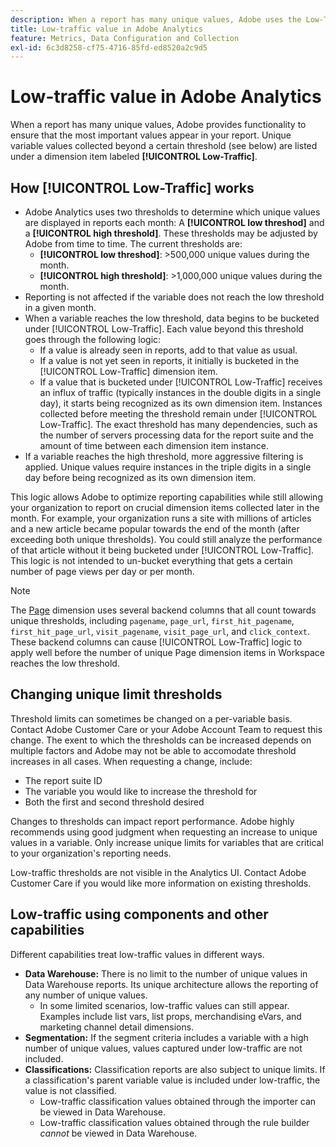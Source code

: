 ```yaml
---
description: When a report has many unique values, Adobe uses the Low-Traffic dimension item to improve report performance.
title: Low-traffic value in Adobe Analytics
feature: Metrics, Data Configuration and Collection
exl-id: 6c3d8258-cf75-4716-85fd-ed8520a2c9d5
---
```

# Low-traffic value in Adobe Analytics

When a report has many unique values, Adobe provides functionality to ensure that the most important values appear in your report. Unique variable values collected beyond a certain threshold (see below) are listed under a dimension item labeled **[!UICONTROL Low-Traffic]**.

## How [!UICONTROL Low-Traffic] works

* Adobe Analytics uses two thresholds to determine which unique values are displayed in reports each month: A **[!UICONTROL low threshod]** and a **[!UICONTROL high threshold]**. These thresholds may be adjusted by Adobe from time to time. The current thresholds are:
  * **[!UICONTROL low threshod]**: >500,000 unique values during the month.
  * **[!UICONTROL high threshold]**: >1,000,000 unique values during the month.
* Reporting is not affected if the variable does not reach the low threshold in a given month.
* When a variable reaches the low threshold, data begins to be bucketed under [!UICONTROL Low-Traffic]. Each value beyond this threshold goes through the following logic:
  * If a value is already seen in reports, add to that value as usual.
  * If a value is not yet seen in reports, it initially is bucketed in the [!UICONTROL Low-Traffic] dimension item.
  * If a value that is bucketed under [!UICONTROL Low-Traffic] receives an influx of traffic (typically instances in the double digits in a single day), it starts being recognized as its own dimension item. Instances collected before meeting the threshold remain under [!UICONTROL Low-Traffic]. The exact threshold has many dependencies, such as the number of servers processing data for the report suite and the amount of time between each dimension item instance.
* If a variable reaches the high threshold, more aggressive filtering is applied. Unique values require instances in the triple digits in a single day before being recognized as its own dimension item.

This logic allows Adobe to optimize reporting capabilities while still allowing your organization to report on crucial dimension items collected later in the month. For example, your organization runs a site with millions of articles and a new article became popular towards the end of the month (after exceeding both unique thresholds). You could still analyze the performance of that article without it being bucketed under [!UICONTROL Low-Traffic]. This logic is not intended to un-bucket everything that gets a certain number of page views per day or per month.

>[!NOTE]
>The [Page](../components/dimensions/page.md) dimension uses several backend columns that all count towards unique thresholds, including `pagename`, `page_url`, `first_hit_pagename`, `first_hit_page_url`, `visit_pagename`, `visit_page_url`, and `click_context`. These backend columns can cause [!UICONTROL Low-Traffic] logic to apply well before the number of unique Page dimension items in Workspace reaches the low threshold.

## Changing unique limit thresholds

Threshold limits can sometimes be changed on a per-variable basis. Contact Adobe Customer Care or your Adobe Account Team to request this change. The exent to which the thresholds can be increased depends on multiple factors and Adobe may not be able to accomodate threshold increases in all cases. When requesting a change, include:

* The report suite ID
* The variable you would like to increase the threshold for
* Both the first and second threshold desired

Changes to thresholds can impact report performance. Adobe highly recommends using good judgment when requesting an increase to unique values in a variable. Only increase unique limits for variables that are critical to your organization's reporting needs.

Low-traffic thresholds are not visible in the Analytics UI. Contact Adobe Customer Care if you would like more information on existing thresholds.

## Low-traffic using components and other capabilities

Different capabilities treat low-traffic values in different ways.

* **Data Warehouse:** There is no limit to the number of unique values in Data Warehouse reports. Its unique architecture allows the reporting of any number of unique values.
  * In some limited scenarios, low-traffic values can still appear. Examples include list vars, list props, merchandising eVars, and marketing channel detail dimensions.
* **Segmentation:** If the segment criteria includes a variable with a high number of unique values, values captured under low-traffic are not included.
* **Classifications:** Classification reports are also subject to unique limits. If a classification's parent variable value is included under low-traffic, the value is not classified.
  * Low-traffic classification values obtained through the importer can be viewed in Data Warehouse. <!-- AN-115871 -->
  * Low-traffic classification values obtained through the rule builder *cannot* be viewed in Data Warehouse. <!-- AN-122872 -->
